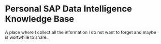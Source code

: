 # Personal SAP Data Intelligence Knowledge Base
A place where I collect all the information I do not want to forget and maybe is wortwhile to share. 
